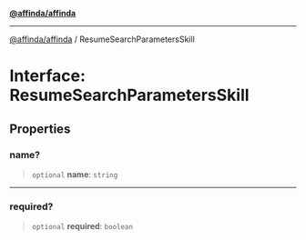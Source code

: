 [**@affinda/affinda**](../README.md)

***

[@affinda/affinda](../globals.md) / ResumeSearchParametersSkill

# Interface: ResumeSearchParametersSkill

## Properties

### name?

> `optional` **name**: `string`

***

### required?

> `optional` **required**: `boolean`
